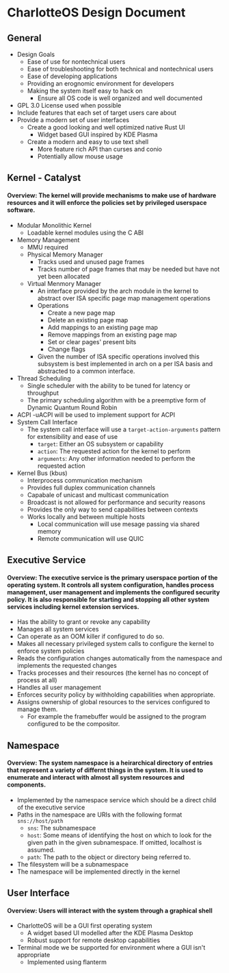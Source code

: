 # CharlotteOS Design Document

## General

- Design Goals
	- Ease of use for nontechnical users
	- Ease of troubleshooting for both technical and nontechnical users
	- Ease of developing applications
	- Providing an erognomic environment for developers
	- Making the system itself easy to hack on
		- Ensure all OS code is well organized and well documented
- GPL 3.0 License used when possible
- Include features that each set of target users care about
- Provide a modern set of user interfaces
	- Create a good looking and well optimized native Rust UI
		- Widget based GUI inspired by KDE Plasma
	- Create a modern and easy to use text shell
		- More feature rich API than curses and conio
		- Potentially allow mouse usage

## Kernel - Catalyst

#### Overview: The kernel will provide mechanisms to make use of hardware resources and it will enforce the policies set by privileged userspace software.

- Modular Monolithic Kernel
	- Loadable kernel modules using the C ABI
- Memory Management
	- MMU required
	- Physical Memory Manager
		- Tracks used and unused page frames
		- Tracks number of page frames that may be needed but have not yet been allocated
	- Virtual Menmory Manager
		- An interface provided by the arch module in the kernel to abstract over ISA specific page map management operations
		- Operations
			- Create a new page map
			- Delete an existing page map
			- Add mappings to an existing page map
			- Remove mappings from an existing page map
			- Set or clear pages' present bits
			- Change flags
		- Given the number of ISA specific operations involved this subsystem is best implemented in arch on a per ISA basis
		and abstracted to a common interface.
- Thread Scheduling
	- Single scheduler with the ability to be tuned for latency or throughput
	- The primary scheduling algorithm with be a preemptive form of Dynamic Quantum Round Robin
- ACPI
	-uACPI will be used to implement support for ACPI
- System Call Interface
	- The system call interface will use a `target-action-arguments` pattern for extensibility and ease of use
		- `target`: Either an OS subsystem or capability
		- `action`: The requested action for the kernel to perform
		- `arguments`: Any other information needed to perform the requested action
- Kernel Bus (kbus)
	- Interprocess communication mechanism
	- Provides full duplex communication channels
	- Capabale of unicast and multicast communication
	- Broadcast is not allowed for performance and security reasons
	- Provides the only way to send capabilities between contexts
	- Works locally and between multiple hosts
		- Local communication will use mesage passing via shared memory
		- Remote communication will use QUIC

## Executive Service

#### Overview: The executive service is the primary userspace portion of the operating system. It controls all system configuration, handles process management, user management and implements the configured security policy. It is also responsible for starting and stopping all other system services including kernel extension services.
- Has the ability to grant or revoke any capability
- Manages all system services
- Can operate as an OOM killer if configured to do so.
- Makes all necessary privileged system calls to configure the kernel to enforce system policies
- Reads the configuration changes automatically from the namespace and implements the requested changes
- Tracks processes and their resources (the kernel has no concept of process at all)
- Handles all user management
- Enforces security policy by withholding capabilities when appropriate.
- Assigns ownership of global resources to the services configured to manage them.
    - For example the framebuffer would be assigned to the program configured to be the compositor.

## Namespace

#### Overview: The system namespace is a heirarchical directory of entries that represent a variety of differnt things in the system. It is used to enumerate and interact with almost all system resources and components.

- Implemented by the namespace service which should be a direct child of the executive service
- Paths in the namespace are URIs with the following format `sns://host/path`
	- `sns`: The subnamespace
	- `host`: Some means of identifying the host on which to look for the given path in the given subnamespace. If omitted, localhost is assumed.
	- `path`: The path to the object or directory being referred to.
- The filesystem will be a subnamespace
- The namespace will be implemented directly in the kernel

## User Interface

#### Overview: Users will interact with the system through a graphical shell

- CharlotteOS will be a GUI first operating system
	- A widget based UI modelled after the KDE Plasma Desktop
	- Robust support for remote desktop capabilities
- Terminal mode we be supported for environment where a GUI isn't appropriate
	- Implemented using flanterm